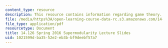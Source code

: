 ```yaml
---
content_type: resource
description: This resource contains information regarding game theory.
file: /media/https%3A/open-learning-course-data-rc.s3.amazonaws.com/14-126-game-theory-spring-2016/1021599dba3552e2eb3bbf9deebf57a7_MIT14_126S16_supermodular.pdf
file_type: application/pdf
resourcetype: Document
title: 14.126 Spring 2016 Supermodularity Lecture Slides
uid: 1021599d-ba35-52e2-eb3b-bf9deebf57a7
---
```

